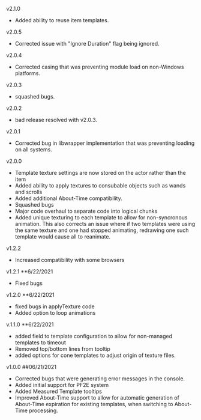 v2.1.0
* Added ability to reuse item templates.

v2.0.5
* Corrected issue with "Ignore Duration" flag being ignored.

v2.0.4
* Corrected casing that was preventing module load on non-Windows platforms. 

v2.0.3
* squashed bugs.

v2.0.2
* bad release resolved with v2.0.3.

v2.0.1
* Corrected bug in libwrapper implementation that was  preventing loading on all systems.

v2.0.0
* Template texture settings are now stored on the actor rather than the item
* Added ability to apply textures to consubable objects such as wands and scrolls
* Added additional About-Time compatibility. 
* Squashed bugs
* Major code overhaul to separate code into logical chunks
* Added unique texturing to each template to allow for non-syncronous animation.  This also corrects an issue where if two templates were using the same texture and one had stopped animating, redrawing one such template would cause all to reanimate.

v1.2.2
* Increased compatibility with some browsers

v1.2.1 **6/22/2021
* Fixed bugs

v1.2.0 **6/22/2021
* fixed bugs in applyTexture code
* Added option to loop animations

v.1.1.0 **6/22/2021
* added field to template configuration to allow for non-managed templates to timeout 
* Removed top/bottom lines from tooltip
* added options for cone templates to adjust origin of texture files.

v1.0.0  ##06/21/2021
* Corrected bugs that were generating error messages in the console.
* Added initial support for PF2E system
* Added Measured Template tooltips
* Improved About-Time support to allow for automatic generation of About-Time expiration for existing templates, when switching to About-Time processing.
